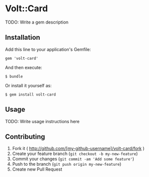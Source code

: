 # Volt::Card

TODO: Write a gem description

## Installation

Add this line to your application's Gemfile:

    gem 'volt-card'

And then execute:

    $ bundle

Or install it yourself as:

    $ gem install volt-card

## Usage

TODO: Write usage instructions here

## Contributing

1. Fork it ( http://github.com/[my-github-username]/volt-card/fork )
2. Create your feature branch (`git checkout -b my-new-feature`)
3. Commit your changes (`git commit -am 'Add some feature'`)
4. Push to the branch (`git push origin my-new-feature`)
5. Create new Pull Request
